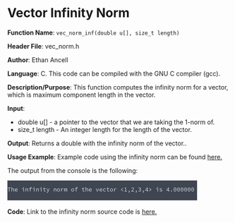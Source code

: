 # Vector Infinity Norm
**Function Name**: ```vec_norm_inf(double u[], size_t length)```

**Header File**: vec_norm.h

**Author**: Ethan Ancell

**Language**: C. This code can be compiled with the GNU C compiler (gcc).

**Description/Purpose**: This function computes the infinity norm for a vector, which is maximum component length in the vector.

**Input**:
* double u[] - a pointer to the vector that we are taking the 1-norm of.
* size_t length - An integer length for the length of the vector.

**Output**: Returns a double with the infinity norm of the vector..

**Usage Example**: Example code using the infinity norm can be found [here.](https://github.com/ethanancell/math4610/blob/master/software/vectors/norminf.c)

The output from the console is the following:

![Console Output](images/norminf.png)

**Code**: Link to the infinity norm source code is [here.](https://github.com/ethanancell/math4610/blob/master/shared_library/src/vec_norm.c)

